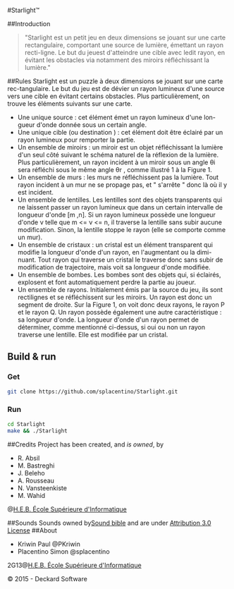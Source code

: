 #Starlight™

##Introduction
> "Starlight est un petit jeu en deux dimensions se jouant sur une carte rectangulaire, 
comportant une source de lumière, émettant un rayon recti-ligne. 
Le but du jeuest d'atteindre une cible avec ledit rayon, en évitant les 
obstacles via notamment des miroirs réfléchissant la lumière."

##Rules
Starlight est un puzzle à deux dimensions se jouant sur une carte rec-tangulaire. 
Le but du jeu est de dévier un rayon lumineux d'une source vers
une cible en évitant certains obstacles. Plus particulièrement, on trouve les
éléments suivants sur une carte.
+ Une unique source : cet élément émet un rayon lumineux d'une lon-
gueur d'onde donnée sous un certain angle.
+ Une unique cible (ou destination ) : cet élément doit être éclairé par un
rayon lumineux pour remporter la partie.
+ Un ensemble de miroirs : un miroir est un objet réfléchissant la lumière
d'un seul côté suivant le schéma naturel de la réflexion de la lumière.
Plus particulièrement, un rayon incident à un miroir sous un angle θi
sera réfléchi sous le même angle θr , comme illustré 1 à la Figure 1.
+ Un ensemble de murs : les murs ne réfléchissent pas la lumière. Tout
rayon incident à un mur ne se propage pas, et " s'arrête " donc là où
il y est incident.
+ Un ensemble de lentilles. Les lentilles sont des objets transparents qui
ne laissent passer un rayon lumineux que dans un certain intervalle de
longueur d'onde [m ,n]. Si un rayon lumineux possède une longueur
d'onde ν telle que m <= ν <= n, il traverse la lentille sans subir aucune
modification. Sinon, la lentille stoppe le rayon (elle se comporte comme
un mur).
+ Un ensemble de cristaux : un cristal est un élément transparent qui
modifie la longueur d'onde d'un rayon, en l'augmentant ou la dimi-
nuant. Tout rayon qui traverse un cristal le traverse donc sans subir de
modification de trajectoire, mais voit sa longueur d'onde modifiée.
+ Un ensemble de bombes. Les bombes sont des objets qui, si éclairés,
explosent et font automatiquement perdre la partie au joueur.
+ Un ensemble de rayons. Initialement émis par la source du jeu, ils
sont rectilignes et se réfléchissent sur les miroirs. Un rayon est donc un
segment de droite. Sur la Figure 1, on voit donc deux rayons, le rayon P
et le rayon Q. Un rayon possède également une autre caractéristique : sa
longueur d'onde. La longueur d'onde d'un rayon permet de déterminer,
comme mentionné ci-dessus, si oui ou non un rayon traverse une lentille.
Elle est modifiée par un cristal.

## Build & run

### Get
```bash
git clone https://github.com/splacentino/Starlight.git
```

### Run
```bash
cd Starlight
make && ./Starlight
```

##Credits
Project has been created, and *is owned*, by 
+ R. Absil
+ M. Bastreghi
+ J. Beleho
+ A. Rousseau
+ N. Vansteenkiste
+ M. Wahid 

@[H.E.B. École Supérieure d'Informatique](http://www.heb.be/esi/)

##Sounds
Sounds owned by[Sound bible](http://soundbible.com) 
and are under [Attribution 3.0 License](http://soundbible.com)
##About

+ Kriwin Paul @PKriwin
+ Placentino Simon @splacentino

2G13@[H.E.B. École Supérieure d'Informatique](http://www.heb.be/esi/)

© 2015 - Deckard Software
